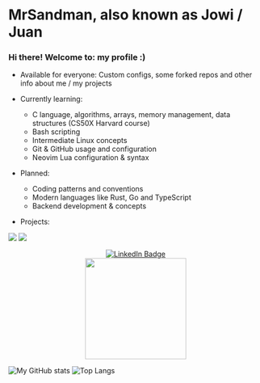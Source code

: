 
# MrSandman, also known as Jowi / Juan


### Hi there! Welcome to: my profile :)

- Available for everyone: Custom configs, some forked repos and other info about me / my projects

- Currently learning: 
  * C language, algorithms, arrays, memory management, data structures (CS50X Harvard course)
  * Bash scripting
  * Intermediate Linux concepts
  * Git & GitHub usage and configuration
  * Neovim Lua configuration & syntax
  
- Planned:
  * Coding patterns and conventions
  * Modern languages like Rust, Go and TypeScript
  * Backend development & concepts

- Projects:

<a align="center" href="https://github.com/rose-pine/tmux" target="blank"><img src="https://img.shields.io/badge/tmux-Ros%C3%A9%20Pine%20-%23ebbcba"></a>  <a align="center" href="https://github.com/rose-pine/btop" target="blank"><img src="https://img.shields.io/badge/btop-Ros%C3%A9%20Pine%20-%23ebbcba"></a><br>


<div id="badges" align="center">
  <a href="https://www.linkedin.com/in/juan-mananes-prieto">
    <img src="https://img.shields.io/badge/LinkedIn-blue?style=for-the-badge&logo=linkedin&logoColor=white" alt="LinkedIn Badge"/>
  </a>
</div>
<div id="header" align="center">
  <img src="https://media2.giphy.com/media/qBPfoLfWxabJACq7Dv/giphy.gif?cid=ecf05e4742btzqnriv93gmg3bicaesqtmrq87mrvroomlmvz&ep=v1_gifs_search&rid=giphy.gif&ct=g" width="200"/>
</div>

![My GitHub stats](https://github-readme-stats.vercel.app/api?username=mrs4ndman&layout=compact&show_icons=true&theme=dracula) ![Top Langs](https://github-readme-stats.vercel.app/api/top-langs/?username=mrs4ndman&hide=HTML&exclude_repo=cheatsheets,rose-pine-site,certs,base,init.lua&layout=compact&show_icons=true&theme=dracula)
